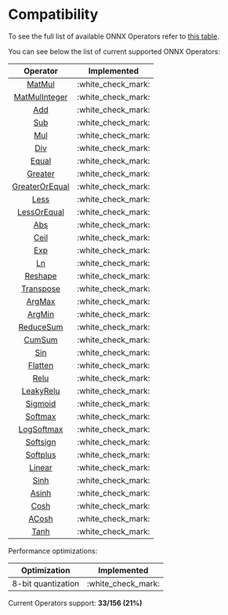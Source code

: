 # Compatibility

To see the full list of available ONNX Operators refer to [this table](https://github.com/onnx/onnx/blob/main/docs/Operators.md).

You can see below the list of current supported ONNX Operators:

|                          Operator                           |     Implemented      |
| :---------------------------------------------------------: | :------------------: |
|         [MatMul](operators/tensor/tensor.matmul.md)         | :white\_check\_mark: |
|     [MatMulInteger](operators/tensor/tensor.matmul.md)      | :white\_check\_mark: |
|       [Add](operators/tensor/#arithmetic-operations)        | :white\_check\_mark: |
|       [Sub](operators/tensor/#arithmetic-operations)        | :white\_check\_mark: |
|       [Mul](operators/tensor/#arithmetic-operations)        | :white\_check\_mark: |
|       [Div](operators/tensor/#arithmetic-operations)        | :white\_check\_mark: |
|           [Equal](operators/tensor/tensor.eq.md)            | :white\_check\_mark: |
|        [Greater](operators/tensor/tensor.greater.md)        | :white\_check\_mark: |
| [GreaterOrEqual](operators/tensor/tensor.greater\_equal.md) | :white\_check\_mark: |
|           [Less](operators/tensor/tensor.less.md)           | :white\_check\_mark: |
|    [LessOrEqual](operators/tensor/tensor.less\_equal.md)    | :white\_check\_mark: |
|            [Abs](operators/tensor/tensor.abs.md)            | :white\_check\_mark: |
|           [Ceil](operators/tensor/tensor.ceil.md)           | :white\_check\_mark: |
|            [Exp](operators/tensor/tensor.exp.md)            | :white\_check\_mark: |
|             [Ln](operators/tensor/tensor.ln.md)             | :white\_check\_mark: |
|        [Reshape](operators/tensor/tensor.reshape.md)        | :white\_check\_mark: |
|      [Transpose](operators/tensor/tensor.transpose.md)      | :white\_check\_mark: |
|         [ArgMax](operators/tensor/tensor.argmax.md)         | :white\_check\_mark: |
|         [ArgMin](operators/tensor/tensor.argmin.md)         | :white\_check\_mark: |
|     [ReduceSum](operators/tensor/tensor.reduce\_sum.md)     | :white\_check\_mark: |
|         [CumSum](operators/tensor/tensor.cumsum.md)         | :white\_check\_mark: |
|            [Sin](operators/tensor/tensor.sin.md)            | :white\_check\_mark: |
|         [Flatten](operators/tensor/tensor.flatten.md)       | :white\_check\_mark: |
|         [Relu](operators/neural-network/nn.relu.md)         | :white\_check\_mark: |
|   [LeakyRelu](operators/neural-network/nn.leaky\_relu.md)   | :white\_check\_mark: |
|      [Sigmoid](operators/neural-network/nn.sigmoid.md)      | :white\_check\_mark: |
|      [Softmax](operators/neural-network/nn.softmax.md)      | :white\_check\_mark: |
|   [LogSoftmax](operators/neural-network/nn.logsoftmax.md)   | :white\_check\_mark: |
|     [Softsign](operators/neural-network/nn.softsign.md)     | :white\_check\_mark: |
|     [Softplus](operators/neural-network/nn.softplus.md)     | :white\_check\_mark: |
|       [Linear](operators/neural-network/nn.linear.md)       | :white\_check\_mark: |
|           [Sinh](operators/tensor/tensor.sinh.md)           | :white\_check\_mark: |
|           [Asinh](operators/tensor/tensor.asinh.md)           | :white\_check\_mark: |
|           [Cosh](operators/tensor/tensor.cosh.md)           | :white\_check\_mark: |
|           [ACosh](operators/tensor/tensor.acosh.md)           | :white\_check\_mark: |
|           [Tanh](operators/tensor/tensor.tanh.md)           | :white\_check\_mark: |

Performance optimizations:

|    Optimization    |     Implemented      |
| :----------------: | :------------------: |
| 8-bit quantization | :white\_check\_mark: |

Current Operators support: **33/156 (21%)**